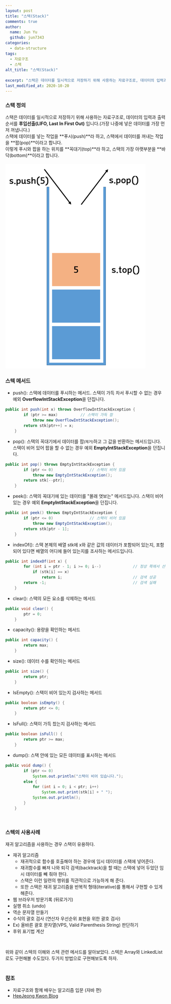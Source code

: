 ```yaml
---
layout: post
title: "스텍(Stack)"
comments: true
author:
  name: Jun Yu
  github: jun7343
categories: 
  - data-structure
tags: 
  - 자료구조
  - 스텍
alt_title: "스텍(Stack)"

excerpt: "스택은 데이터를 일시적으로 저장하기 위해 사용하는 자료구조로, 데이터의 입력과 출력 순서를 후입선출(LIFO, Last In First Out) 입니다."
last_modified_at: 2020-10-20
---
```


### 스택 정의

스택은 데이터를 일시적으로 저장하기 위해 사용하는 자료구조로, 데이터의 입력과 출력 순서를 **후입선출(LIFO, Last In First Out)** 입니다.(가장 나중에 넣은 데이터를 가장 먼저 꺼냅니다.)   
스택에 데이터를 넣는 작업을 **푸시(push)**라 하고, 스택에서 데이터를 꺼내는 작업을 **팝(pop)**이라고 합니다.   
이렇게 푸시와 팝을 하는 위치를 **꼭대기(top)**라 하고, 스택의 가장 아랫부분을 **바닥(bottom)**이라고 합니다.   
<br>
<img src="/assets/images/data-structure/stack/stack.png" class="align-center" alt="스텍">
<br> 

### 스텍 메서드

- push(): 스택에 데이터를 푸시하는 메서드. 스텍이 가득 차서 푸시할 수 없는 경우 예외 **OverflowIntStackException**을 던집니다.   
```java
public int push(int x) throws OverflowIntStackException {
        if (ptr >= max)          // 스택이 가득 참
            throw new OverflowIntStackException();
        return stk[ptr++] = x;
    }
```

- pop(): 스택의 꼭대기에서 데이터를 팝<small>(제거)</small>하고 그 값을 반환하는 메서드입니다. 스택이 비어 있어 팝을 할 수 없는 경우 예외 **EmptyIntStackException**을 던집니다.
```java
public int pop() throws EmptyIntStackException {
		if (ptr <= 0)                // 스택이 비어 있음
			throw new EmptyIntStackException();
		return stk[--ptr];
	}
```

- peek(): 스택의 꼭대기에 있는 데이터를 "몰래 엿보는" 메서드입니다. 스택이 비어 있는 경우 예외 **EmptyIntStackException**을 던집니다.   
```java
public int peek() throws EmptyIntStackException {
		if (ptr <= 0)                // 스택이 비어 있음
			throw new EmptyIntStackException();
		return stk[ptr - 1];
	}
```

- indexOf(): 스택 본체의 배열 stk에 x와 같은 값의 데이터가 포함되어 있는지, 포함되어 있다면 배열의 어디에 들어 있는지를 조사하는 메서드입니다.
```java
public int indexOf(int x) {
		for (int i = ptr - 1; i >= 0; i--)				// 정상 쪽에서 선형 검색
			if (stk[i] == x)
				return i;								// 검색 성공
		return -1;										// 검색 실패
	}
```

- clear(): 스택의 모든 요소를 삭제하는 메서드
```java
public void clear() {
		ptr = 0;
	}
```

- capacity(): 용량을 확인하는 메서드
```java
public int capacity() {
		return max;
	}
```

- size(): 데이터 수를 확인하는 메서드
```java
public int size() {
		return ptr;
	}
```

- IsEmpty(): 스택이 비어 있는지 검사하는 메서드
```java
public boolean isEmpty() {
		return ptr <= 0;
	}
```

- IsFull(): 스택이 가득 찼는지 검사하는 메서드
```java
public boolean isFull() {
		return ptr >= max;
	}
```

- dump(): 스택 안에 있는 모든 데이터를 표시하는 메서드
```java
public void dump() {
		if (ptr <= 0)
			System.out.println("스택이 비어 있습니다.");
		else {
			for (int i = 0; i < ptr; i++)
				System.out.print(stk[i] + " ");
			System.out.println();
		}
	}
```
<br>

### 스텍의 사용사례
재귀 알고리즘을 사용하는 경우 스택이 유용하다.

-  재귀 알고리즘
    - 재귀적으로 함수를 호출해야 하는 경우에 임시 데이터를 스택에 넣어준다.
    - 재귀함수를 빠져 나와 퇴각 검색(backtrack)을 할 때는 스택에 넣어 두었던 임시 데이터를 빼 줘야 한다.
    - 스택은 이런 일련의 행위를 직관적으로 가능하게 해 준다.
    - 또한 스택은 재귀 알고리즘을 반복적 형태(iterative)를 통해서 구현할 수 있게 해준다.
- 웹 브라우저 방문기록 (뒤로가기)
- 실행 취소 (undo)
- 역순 문자열 만들기
- 수식의 괄호 검사 (연산자 우선순위 표현을 위한 괄호 검사)
- Ex) 올바른 괄호 문자열(VPS, Valid Parenthesis String) 판단하기
- 후위 표기법 계산
<br>

위와 같이 스텍의 이해와 스텍 관련 메서드를 알아보았다. 스텍은 Array와 LinkedList로도 구현해볼 수도있다. 두가지 방법으로 구현해보도록 하자.   
<br>

### 참조
- 자료구조와 함께 배우는 알고리즘 입문 (자바 편)
- [HeeJeong Kwon Blog](https://gmlwjd9405.github.io/2018/08/03/data-structure-stack.html)